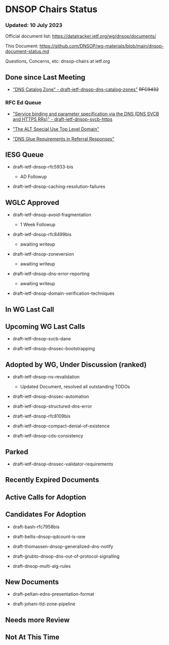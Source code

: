 # DNSOP Chairs Status
### Updated: 10 July 2023

Official document list: https://datatracker.ietf.org/wg/dnsop/documents/

This Document: https://github.com/DNSOP/wg-materials/blob/main/dnsop-document-status.md

Questions, Concerns, etc:  dnsop-chairs at ietf.org

## Done since Last Meeting

* ["DNS Catalog Zone" - draft-ietf-dnsop-dns-catalog-zones"](https://datatracker.ietf.org/doc/draft-ietf-dnsop-dns-catalog-zones/) ~~RFC9432~~

### RFC Ed Queue

* ["Service binding and parameter specification via the DNS (DNS SVCB and HTTPS RRs)" - draft-ietf-dnsop-svcb-https](https://datatracker.ietf.org/doc/draft-ietf-dnsop-svcb-https/)

* ["The ALT Special Use Top Level Domain"](https://datatracker.ietf.org/doc/draft-ietf-dnsop-alt-tld/)

* ["DNS Glue Requirements in Referral Responses"](https://datatracker.ietf.org/doc/draft-ietf-dnsop-glue-is-not-optional/)

## IESG Queue

* draft-ietf-dnsop-rfc5933-bis
    - AD Followup

* draft-ietf-dnsop-caching-resolution-failures


## WGLC Approved

* draft-ietf-dnsop-avoid-fragmentation
    - 1 Week Followup

* draft-ietf-dnsop-rfc8499bis
    - awaiting writeup

* draft-ietf-dnsop-zoneversion
    - awaiting writeup

* draft-ietf-dnsop-dns-error-reporting
    - awaiting writeup

* draft-ietf-dnsop-domain-verification-techniques

## In WG Last Call

## Upcoming WG Last Calls

* draft-ietf-dnsop-svcb-dane

* draft-ietf-dnsop-dnssec-bootstrapping

## Adopted by WG, Under Discussion (ranked)

* draft-ietf-dnsop-ns-revalidation
    - Updated Document, resolved all outstanding TODOs

* draft-ietf-dnsop-dnssec-automation

* draft-ietf-dnsop-structured-dns-error

* draft-ietf-dnsop-rfc8109bis

* draft-ietf-dnsop-compact-denial-of-existence

* draft-ietf-dnsop-cds-consistency

## Parked

* draft-ietf-dnsop-dnssec-validator-requirements

## Recently Expired Documents

## Active Calls for Adoption

## Candidates For Adoption

* draft-bash-rfc7958bis

* draft-bellis-dnsop-qdcount-is-one

* draft-thomassen-dnsop-generalized-dns-notify

* draft-grubto-dnsop-dns-out-of-protocol-signalling

* draft-dnsop-multi-alg-rules

## New Documents

* draft-peltan-edns-presentation-format

* draft-johani-tld-zone-pipeline


## Needs more Review

## Not At This Time

